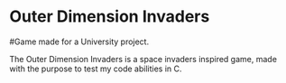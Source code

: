 # Outer Dimension Invaders

#Game made for a University project.

The Outer Dimension Invaders is a space invaders inspired game, made with the purpose
to test my code abilities in C. 

